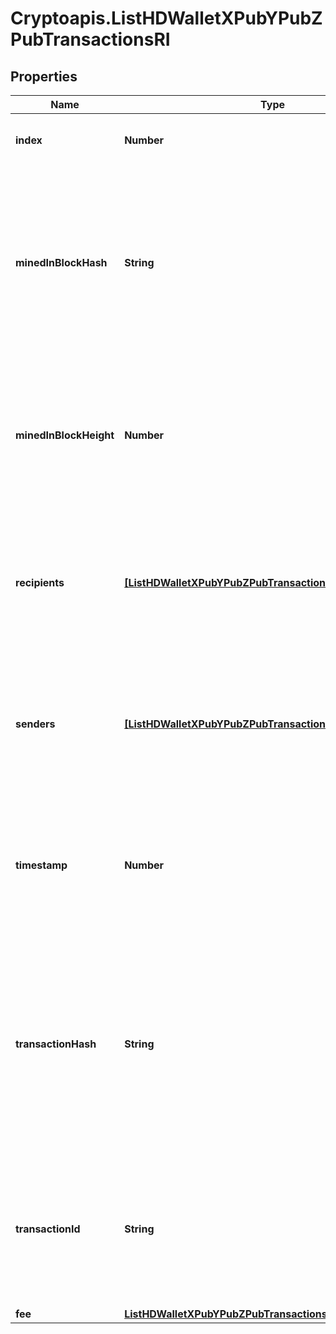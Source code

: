 # Cryptoapis.ListHDWalletXPubYPubZPubTransactionsRI

## Properties

Name | Type | Description | Notes
------------ | ------------- | ------------- | -------------
**index** | **Number** | Represents the index position of the transaction in the block. | 
**minedInBlockHash** | **String** | Represents the hash of the block where this transaction was mined/confirmed for first time. The hash is defined as a cryptographic digital fingerprint made by hashing the block header twice through the SHA256 algorithm. | 
**minedInBlockHeight** | **Number** | Represents the hight of the block where this transaction was mined/confirmed for first time. The height is defined as the number of blocks in the blockchain preceding this specific block. | 
**recipients** | [**[ListHDWalletXPubYPubZPubTransactionsRIRecipientsInner]**](ListHDWalletXPubYPubZPubTransactionsRIRecipientsInner.md) | Represents a list of recipient addresses with the respective amounts. In account-based protocols like Ethereum there is only one address in this list. | 
**senders** | [**[ListHDWalletXPubYPubZPubTransactionsRISendersInner]**](ListHDWalletXPubYPubZPubTransactionsRISendersInner.md) | Represents a list of sender addresses with the respective amounts. In account-based protocols like Ethereum there is only one address in this list. | 
**timestamp** | **Number** | Defines the exact date/time in Unix Timestamp when this transaction was mined, confirmed or first seen in Mempool, if it is unconfirmed. | 
**transactionHash** | **String** | Represents the same as &#x60;transactionId&#x60; for account-based protocols like Ethereum, while it could be different in UTXO-based protocols like Bitcoin. E.g., in UTXO-based protocols &#x60;hash&#x60; is different from &#x60;transactionId&#x60; for SegWit transactions. | 
**transactionId** | **String** | Represents the unique identifier of a transaction, i.e. it could be &#x60;transactionId&#x60; in UTXO-based protocols like Bitcoin, and transaction &#x60;hash&#x60; in Ethereum blockchain. | 
**fee** | [**ListHDWalletXPubYPubZPubTransactionsRIFee**](ListHDWalletXPubYPubZPubTransactionsRIFee.md) |  | 


